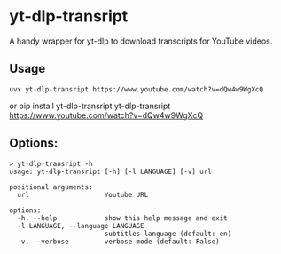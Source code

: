 # yt-dlp-transript

A handy wrapper for yt-dlp to download transcripts for YouTube videos.

## Usage

    uvx yt-dlp-transript https://www.youtube.com/watch?v=dQw4w9WgXcQ

or
    pip install yt-dlp-transript
    yt-dlp-transript https://www.youtube.com/watch?v=dQw4w9WgXcQ

## Options:

    > yt-dlp-transript -h
    usage: yt-dlp-transript [-h] [-l LANGUAGE] [-v] url

    positional arguments:
      url                   Youtube URL

    options:
      -h, --help            show this help message and exit
      -l LANGUAGE, --language LANGUAGE
                            subtitles language (default: en)
      -v, --verbose         verbose mode (default: False)
